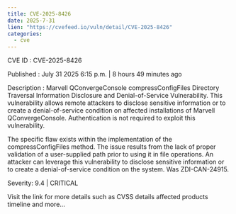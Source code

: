 ```yaml
--- 
title: CVE-2025-8426
date: 2025-7-31
lien: "https://cvefeed.io/vuln/detail/CVE-2025-8426"
categories:
  - cve
---
```


CVE ID : CVE-2025-8426

Published :  July 31
2025
6:15 p.m. | 8 hours
49 minutes ago

Description : Marvell QConvergeConsole compressConfigFiles Directory Traversal Information Disclosure and Denial-of-Service Vulnerability. This vulnerability allows remote attackers to disclose sensitive information or to create a denial-of-service condition on affected installations of Marvell QConvergeConsole. Authentication is not required to exploit this vulnerability.

The specific flaw exists within the implementation of the compressConfigFiles method. The issue results from the lack of proper validation of a user-supplied path prior to using it in file operations. An attacker can leverage this vulnerability to disclose sensitive information or to create a denial-of-service condition on the system. Was ZDI-CAN-24915.

Severity: 9.4 | CRITICAL

Visit the link for more details
such as CVSS details
affected products
timeline
and more...
